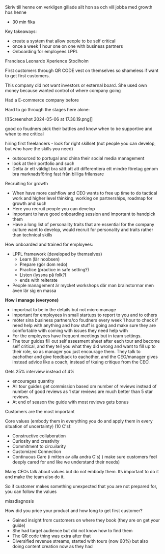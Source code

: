 Skriv till henne om verkligen gillade allt hon sa och vill jobba med growth hos henne
- 30 min fika

Key takeaways:
- create a system that allow people to be self critical
- once a week 1 hour one on one with business partners
- Onboarding for employees LPPL



Francisca Leonardo
Xperience Stoclholm

First customers through QR CODE vest on themselves so shameless if want to get first customers.

This company did not want investors or external board. She used own money because wanted control of where company going

Had a E-commerce company before

Hard to go through the stages here alone:

![[Screenshot 2024-05-06 at 17.30.19.png]]


good co foudners pick their battles and know when to be supportive and when to me critical

hiring first freelancers - look for right skillset (not people you can develop, but who have the skills you need)
- outsourced to portugal and china their social media management
- look at their portfolio and such
- Detta är ett väldigt bra sätt att att differentiera ett mindre företag genom bra marknadsföring fast från billiga frilansare

Recruiting for growth
- When have more cashflow and CEO wants to free up time to do tactical work and higher level thinking, working on partnerships, roadmap for growth and such
- Here you recruit people you can develop
- Important to have good onboarding session and important to handpick them
- Have a long list of personality traits that are essential for the company culture want to develop, would recruit for personality and traits rather than technical skills

How onboarded and trained for employees:
- LPPL framework (developed by themselves)
	- Learn (lär noobsen)
	- Prepare (gör dom redo)
	- Practice (practice in safe setting?)
	- Listen (lyssna på folk?)
	- ends with reiterate
- People management är mycket workshops där man brainstormar men även lär sig en massa

**How i manage (everyone)**
- importnat to be in the details but not micro manage
- important for employees in small startups to report to you and to others
- möter sina business partners/co foudners every week 1 hour to check if need help with anything and how stuff is going and make sure they are comfortable with coming with issues they need help with
- For the employees have frequent meetings but in team settings.
- The tour guides fill out self assesment sheet after each tour and become self critical, and they tell you what they did wrong and want to fill up to their role, so as manager you just encourage them. They talk to eachother and give feedback to eachother, and the CEO/manager gives instead advice like a coach, instead of tkaing critique from the CEO.

Gets 25% interview instead of 4%
- encourages quantity
- All tour guides get commission based om number of reviews instead of number of good reviews as 1 star reviews are much better than 5 star reviews.
- At end of season the guide with most reviews gets bonus

Customers are the most important

Core values (embody them in everything you do and apply them in every situation of uncertainty) (10 C's):
- Constructive collaboration
- Curiosity and creativity
- Commitment to circuilarity
- Customized Connection
- Continuous Care (i mitten av alla andra C's) ( make sure customers feel deeply cared for and like we understand their needs)

Many CEOs talk about values but do not embody them. Its important to do it and make the team also do it.

So if customer makes something unexpected that you are not prepared for, you can follow the values

missdiagnosis


How did you price your product and how long to get first customer?

- Gained insight from customers on where they book (they are on get your guide)
- She had target audience but did not know how to find them
- The QR code thing was extra after that
- Diversified revenue streams, started with tours (now 60%) but also doing content creation now as they had